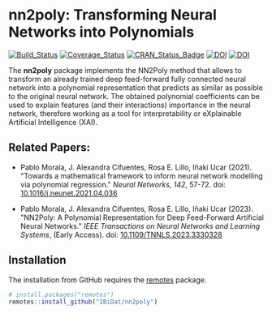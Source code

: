 # nn2poly: Transforming Neural Networks into Polynomials

<!-- badges: start -->
[![Build\_Status](https://github.com/IBiDat/nn2poly/actions/workflows/build.yml/badge.svg)](https://github.com/IBiDat/nn2poly/actions/workflows/build.yml)
[![Coverage\_Status](https://img.shields.io/codecov/c/github/IBiDat/nn2poly/master.svg)](https://app.codecov.io/github/IBiDat/nn2poly?branch=master)
[![CRAN\_Status\_Badge](https://www.r-pkg.org/badges/version/nn2poly)](https://cran.r-project.org/package=nn2poly)
[![DOI](https://img.shields.io/badge/doi-10.1016/j.neunet.2021.04.036-informational.svg)](https://doi.org/10.1016/j.neunet.2021.04.036)
[![DOI](https://img.shields.io/badge/doi-10.1109/TNNLS.2023.3330328-informational.svg)](https://doi.org/10.1109/TNNLS.2023.3330328)
<!-- badges: end -->

The **nn2poly** package implements the NN2Poly method that allows to transform an already trained deep feed-forward fully connected neural network into a polynomial representation that predicts as similar as possible to the original neural network. The obtained polynomial coefficients can be used to explain features (and their interactions) importance  in the neural network, therefore working as a tool for interpretability or eXplainable Artificial Intelligence (XAI).


## Related Papers:

- Pablo Morala, J. Alexandra Cifuentes, Rosa E. Lillo, Iñaki Ucar (2021).
  "Towards a mathematical framework to inform neural network modelling via polynomial regression."
  _Neural Networks_, *142*, 57-72.
  doi: [10.1016/j.neunet.2021.04.036](https://doi.org/10.1016/j.neunet.2021.04.036)

- Pablo Morala, J. Alexandra Cifuentes, Rosa E. Lillo, Iñaki Ucar (2023).
  "NN2Poly: A Polynomial Representation for Deep Feed-Forward Artificial Neural Networks."
  _IEEE Transactions on Neural Networks and Learning Systems_, (Early Access).
  doi: [10.1109/TNNLS.2023.3330328](https://doi.org/10.1109/TNNLS.2023.3330328)


## Installation

The installation from GitHub requires the [remotes](https://cran.r-project.org/package=remotes) package.

```r
# install.packages("remotes")
remotes::install_github("IBiDat/nn2poly")
```

